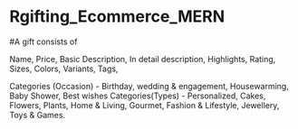 # Rgifting_Ecommerce_MERN


#A gift consists of

Name, Price, Basic Description, In detail description, Highlights, 
Rating, Sizes, Colors, Variants, Tags, 



Categories (Occasion) - Birthday, wedding & engagement, Housewarming, Baby Shower, Best wishes
Categories(Types) - Personalized, Cakes, Flowers, Plants, Home & Living, Gourmet, Fashion & Lifestyle, Jewellery, Toys & Games.
